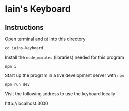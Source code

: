 # Iain's Keyboard

## Instructions

Open terminal and `cd` into this directory

```
cd iains-keyboard
```

Install the `node_modules` (libraries) needed for this program

```
npm i
```

Start up the program in a live development server with `npm`

```
npm run dev
```

Visit the following address to use the keyboard locally

http://localhost:3000
